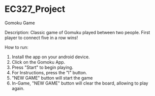 # EC327_Project

Gomoku Game

Description:
Classic game of Gomuku played between two people. First player to connect five in a row wins!

How to run: 
1. Install the app on your android device.
2. Click on the Gomoku App.
3. Press "Start" to begin playing.
4. For Instructions, press the "I" button.
5. "NEW GAME" button will start the game
6. In-Game, "NEW GAME" button will clear the board, allowing to play again.
